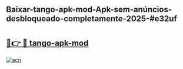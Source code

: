 ## Baixar-tango-apk-mod-Apk-sem-anúncios-desbloqueado-completamente-2025-#e32uf

# <h2><a href="https://ainizakaria.my?title=tango-apk-mod&ref=20M">🔗👉 🔴 tango-apk-mod</a></h2>

[![acn](https://github.com/user-attachments/assets/0f9c940e-d8b0-45ae-aac7-cd30a18b3e1c)](https://ainizakaria.my?title=tango-apk-mod&ref=20M)

